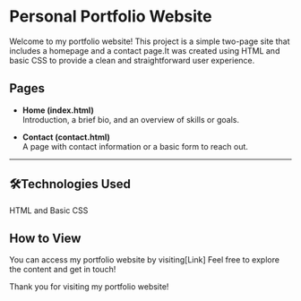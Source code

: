 #  Personal Portfolio Website

Welcome to my portfolio website! This project is a simple two-page site that includes a homepage and a contact page.It was created using HTML and basic CSS to provide a clean and straightforward user experience. 

##  Pages

- **Home (index.html)**  
  Introduction, a brief bio, and an overview of skills or goals.

- **Contact (contact.html)**  
  A page with contact information or a basic form to reach out.

---

## 🛠Technologies Used

HTML and Basic CSS

##  How to View
You can access my portfolio website by visiting[Link] Feel free to explore the content and get in touch! 



Thank you for visiting my portfolio website!
  

